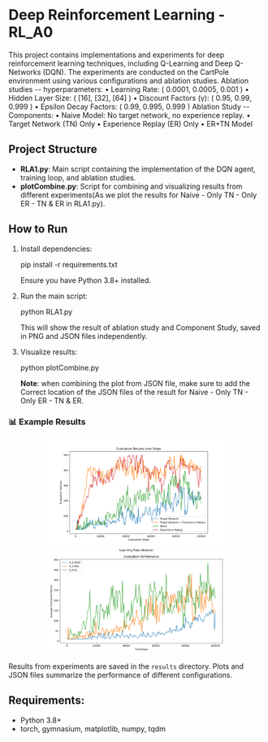 # Deep Reinforcement Learning - RL_A0

This project contains implementations and experiments for deep reinforcement learning techniques, including Q-Learning and Deep Q-Networks (DQN).
The experiments are conducted on the CartPole environment using various configurations and ablation studies.
Ablation studies -- hyperparameters: 
• Learning Rate: ( 0.0001, 0.0005, 0.001 )
• Hidden Layer Size: ( [16], [32], [64] )
• Discount Factors (γ): ( 0.95, 0.99, 0.999 )
• Epsilon Decay Factors: ( 0.99, 0.995, 0.999 )
Ablation Study -- Components: 
• Naive Model: No target network, no experience replay.
• Target Network (TN) Only
• Experience Replay (ER) Only
• ER+TN Model

## Project Structure

- **RLA1.py**: Main script containing the implementation of the DQN agent, training loop, and ablation studies.
- **plotCombine.py**: Script for combining and visualizing results from different experiments(As we plot the results for Naive - Only TN - Only ER - TN & ER in RLA1.py).

## How to Run

1. Install dependencies:
   
   pip install -r requirements.txt
   
   Ensure you have Python 3.8+ installed.

2. Run the main script:
   
   python RLA1.py
   
   This will show the result of ablation study and Component Study, saved in PNG and JSON files independently.

3. Visualize results:
   
   python plotCombine.py
   
   **Note**: when combining the plot from JSON file, make sure to add the Correct location of the JSON files of the result for Naive - Only TN - Only ER - TN & ER. 

<h3>📊 Example Results</h3>
<p align="center">
  <img src="results/component%20combine.png" width="350"/>
  <img src="results/learning_rate_ablation.png" width="350"/>
</p>

Results from experiments are saved in the `results` directory. Plots and JSON files summarize the performance of different configurations.

## Requirements:
- Python 3.8+
- torch, gymnasium, matplotlib, numpy, tqdm
